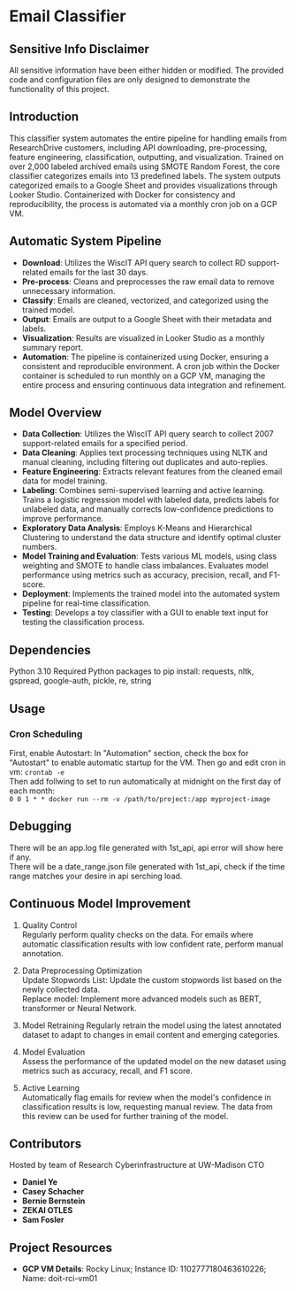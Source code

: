 # Email Classifier  


## Sensitive Info Disclaimer
All sensitive information have been either hidden or modified. The provided code and configuration files are only designed to demonstrate the functionality of this project.

## Introduction
This classifier system automates the entire pipeline for handling emails from ResearchDrive customers, including API downloading, pre-processing, feature engineering, classification, outputting, and visualization. Trained on over 2,000 labeled archived emails using SMOTE Random Forest, the core classifier categorizes emails into 13 predefined labels. The system outputs categorized emails to a Google Sheet and provides visualizations through Looker Studio. Containerized with Docker for consistency and reproducibility, the process is automated via a monthly cron job on a GCP VM.



## Automatic System Pipeline
- **Download**: Utilizes the WiscIT API query search to collect RD support-related emails for the last 30 days.
- **Pre-process**: Cleans and preprocesses the raw email data to remove unnecessary information.
- **Classify**: Emails are cleaned, vectorized, and categorized using the trained model.
- **Output**: Emails are output to a Google Sheet with their metadata and labels.
- **Visualization**: Results are visualized in Looker Studio as a monthly summary report.
- **Automation**: The pipeline is containerized using Docker, ensuring a consistent and reproducible environment. A cron job within the Docker container is scheduled to run monthly on a GCP VM, managing the entire process and ensuring continuous data integration and refinement.

## Model Overview
- **Data Collection**: Utilizes the WiscIT API query search to collect 2007 support-related emails for a specified period.
- **Data Cleaning**: Applies text processing techniques using NLTK and manual cleaning, including filtering out duplicates and auto-replies.
- **Feature Engineering**: Extracts relevant features from the cleaned email data for model training.
- **Labeling**: Combines semi-supervised learning and active learning. Trains a logistic regression model with labeled data, predicts labels for unlabeled data, and manually corrects low-confidence predictions to improve performance.
- **Exploratory Data Analysis**: Employs K-Means and Hierarchical Clustering to understand the data structure and identify optimal cluster numbers.
- **Model Training and Evaluation**: Tests various ML models, using class weighting and SMOTE to handle class imbalances. Evaluates model performance using metrics such as accuracy, precision, recall, and F1-score.
- **Deployment**: Implements the trained model into the automated system pipeline for real-time classification.
- **Testing**: Develops a toy classifier with a GUI to enable text input for testing the classification process.


## Dependencies
Python 3.10
Required Python packages to pip install: requests, nltk, gspread, google-auth, pickle, re, string

## Usage

### Cron Scheduling
First, enable Autostart: In "Automation" section, check the box for "Autostart" to enable automatic startup for the VM.
Then go and edit cron in vm:
`crontab -e`  
Then add follwing to set to run automatically at midnight on the first day of each month:  
`0 0 1 * * docker run --rm -v /path/to/project:/app myproject-image`  

## Debugging

There will be an app.log file generated with 1st_api, api error will show here if any.  
There will be a date_range.json file generated with 1st_api, check if the time range matches your desire in api serching load.

## Continuous Model Improvement
1. Quality Control   
Regularly perform quality checks on the data. For emails where automatic classification results with low confident rate, perform manual annotation.

2. Data Preprocessing Optimization  
Update Stopwords List: Update the custom stopwords list based on the newly collected data.  
Replace model: Implement more advanced models such as BERT, transformer or Neural Network.

3. Model Retraining
Regularly retrain the model using the latest annotated dataset to adapt to changes in email content and emerging categories.

4. Model Evaluation  
Assess the performance of the updated model on the new dataset using metrics such as accuracy, recall, and F1 score.

5. Active Learning  
Automatically flag emails for review when the model's confidence in classification results is low, requesting manual review. The data from this review can be used for further training of the model.


## Contributors
Hosted by team of Research Cyberinfrastructure at UW-Madison CTO
- **Daniel Ye**
- **Casey Schacher** 
- **Bernie Bernstein**
- **ZEKAI OTLES** 
- **Sam Fosler**

## Project Resources
- **GCP VM Details**: Rocky Linux; Instance ID: 1102777180463610226; Name: doit-rci-vm01



